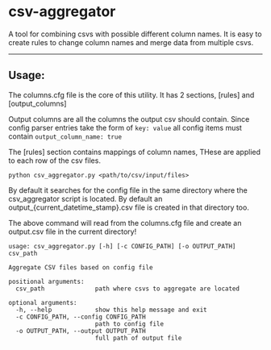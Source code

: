 csv-aggregator
==============

A tool for combining csvs with possible different column names.  It is easy to create rules to change column names and
merge data from multiple csvs.

***

## Usage:

The columns.cfg file is the core of this utility.  It has 2 sections, [rules] and [output_columns]

Output columns are all the columns the output csv should contain.  Since config parser entries take the form of `key: value` all config items must contain `output_column_name: true`

The [rules] section contains mappings of column names,  THese are applied to each row of the csv files.


`python csv_aggregator.py <path/to/csv/input/files>`

By default it searches for the config file in the same directory where the csv_aggregator script is located.  By default
an output_{current_datetime_stamp}.csv file is created in that directory too.

The above command will read from the columns.cfg file and create an output.csv file in the current directory!


    usage: csv_aggregator.py [-h] [-c CONFIG_PATH] [-o OUTPUT_PATH] csv_path

    Aggregate CSV files based on config file

    positional arguments:
      csv_path              path where csvs to aggregate are located

    optional arguments:
      -h, --help            show this help message and exit
      -c CONFIG_PATH, --config CONFIG_PATH
                            path to config file
      -o OUTPUT_PATH, --output OUTPUT_PATH
                            full path of output file

